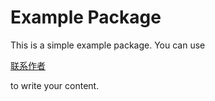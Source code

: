 # Example Package
This is a simple example package. You can use

[联系作者](963493140@qq.com)

to write your content.